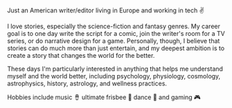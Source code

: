 Just an American writer/editor living in Europe and working in tech :v:

I love stories, especially the science-fiction and fantasy genres. My career goal is to one day write the script for a comic, join the writer's room for a TV series, or do narrative design for a game. Personally, though, I believe that stories can do much more than just entertain, and my deepest ambition is to create a story that changes the world for the better.

These days I'm particularly interested in anything that helps me understand myself and the world better, including psychology, physiology, cosmology, astrophysics, history, astrology, and wellness practices.

Hobbies include music 🪘 ultimate frisbee 🥏 dance 🕺 and gaming 🎮
